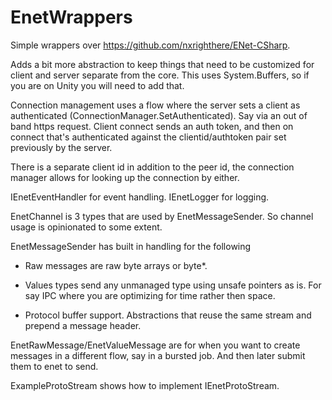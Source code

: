 # EnetWrappers

Simple wrappers over https://github.com/nxrighthere/ENet-CSharp.

Adds a bit more abstraction to keep things that need to be customized for client and server separate from the core.
This uses System.Buffers, so if you are on Unity you will need to add that.

Connection management uses a flow where the server sets a client as authenticated (ConnectionManager.SetAuthenticated).  Say via
an out of band https request.  Client connect sends an auth token, and then on connect that's authenticated against the clientid/authtoken pair
set previously by the server.

There is a separate client id in addition to the peer id, the connection manager allows for looking up the connection by either.

IEnetEventHandler for event handling.
IEnetLogger for logging.

EnetChannel is 3 types that are used by EnetMessageSender.  So channel usage is opinionated to some extent.  

EnetMessageSender has built in handling for the following

- Raw messages are raw byte arrays or byte*.

- Values types send any unmanaged type using unsafe pointers as is.  For say IPC where you are optimizing for time rather then space.

- Protocol buffer support.  Abstractions that reuse the same stream and prepend a message header.


EnetRawMessage/EnetValueMessage<T> are for when you want to create messages in a different flow, say in a bursted job.  And then later
 submit them to enet to send.
 
 ExampleProtoStream shows how to implement IEnetProtoStream.



 
